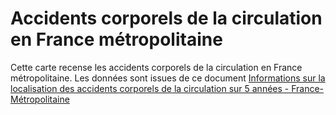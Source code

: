 Accidents corporels de la circulation en France métropolitaine
==============================================================

Cette carte recense les accidents corporels de la circulation en France
métropolitaine. Les données sont issues de ce document [Informations sur la
localisation des accidents corporels de la circulation sur 5 années -
France-Métropolitaine](http://www.data.gouv.fr/donnees/view/Informations-sur-la-localisation-des-accidents-corporels--de-la-circulation-sur-5-ann%C3%A9es---France-M%C3%A9-30379821?xtmc=accidents+corporels+circulation&xtcr=1)
